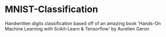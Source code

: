# MNIST-Classification
Handwritten digits classification based off of an amazing book 'Hands-On Machine Learning with Scikit-Learn & Tensorflow' by Aurelien Geron
